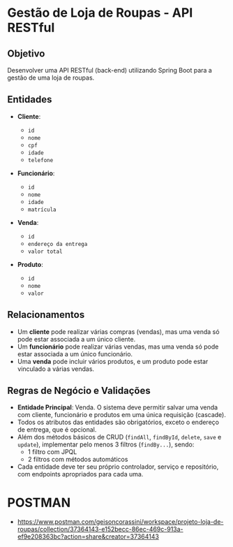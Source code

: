# Gestão de Loja de Roupas - API RESTful

## Objetivo
Desenvolver uma API RESTful (back-end) utilizando Spring Boot para a gestão de uma loja de roupas.

## Entidades
- **Cliente**:
  - `id`
  - `nome`
  - `cpf`
  - `idade`
  - `telefone`
  
- **Funcionário**:
  - `id`
  - `nome`
  - `idade`
  - `matrícula`

- **Venda**:
  - `id`
  - `endereço da entrega`
  - `valor total`

- **Produto**:
  - `id`
  - `nome`
  - `valor`

## Relacionamentos
- Um **cliente** pode realizar várias compras (vendas), mas uma venda só pode estar associada a um único cliente.
- Um **funcionário** pode realizar várias vendas, mas uma venda só pode estar associada a um único funcionário.
- Uma **venda** pode incluir vários produtos, e um produto pode estar vinculado a várias vendas.

## Regras de Negócio e Validações
- **Entidade Principal**: Venda. O sistema deve permitir salvar uma venda com cliente, funcionário e produtos em uma única requisição (cascade).
- Todos os atributos das entidades são obrigatórios, exceto o endereço de entrega, que é opcional.
- Além dos métodos básicos de CRUD (`findAll`, `findById`, `delete`, `save` e `update`), implementar pelo menos 3 filtros (`findBy...`), sendo:
  - 1 filtro com JPQL
  - 2 filtros com métodos automáticos
- Cada entidade deve ter seu próprio controlador, serviço e repositório, com endpoints apropriados para cada uma.

 # POSTMAN
  
- https://www.postman.com/geisoncorassini/workspace/projeto-loja-de-roupas/collection/37364143-e152becc-86ec-469c-913a-ef9e208363bc?action=share&creator=37364143
